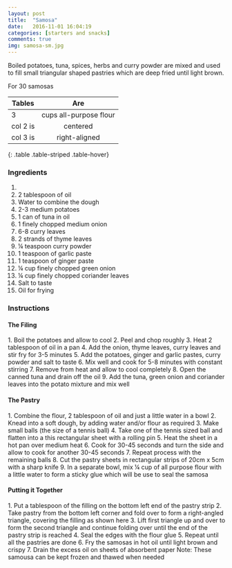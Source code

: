 ```yaml
---
layout: post
title:  "Samosa"
date:   2016-11-01 16:04:19
categories: [starters and snacks]
comments: true
img: samosa-sm.jpg
---
```


Boiled potatoes, tuna, spices, herbs and curry powder are mixed and used to fill small triangular shaped pastries which are deep fried until light brown.

For 30 samosas

<!--more-->


| Tables   |      Are      |
|----------|:-------------:|
| 3        |  cups all-purpose flour |
| col 2 is |    centered   |
| col 3 is | right-aligned |
{: .table .table-striped .table-hover}

<h3>Ingredients</h3>

1.  
2. 2 tablespoon of oil
3. Water to combine the dough
4. 2-3 medium potatoes
5. 1 can of tuna in oil
6. 1 finely chopped medium onion
7. 6-8 curry leaves
8. 2 strands of thyme leaves
9. ¼ teaspoon curry powder
10. 1 teaspoon of garlic paste
11. 1 teaspoon of ginger paste
12. ¼ cup finely chopped green onion
13. ¼ cup finely chopped coriander leaves
14. Salt to taste
15. Oil for frying

<h3>Instructions</h3>

<h4>The Filing</h4>
1. Boil the potatoes and allow to cool
2. Peel and chop roughly
3. Heat 2 tablespoon of oil in a pan
4. Add the onion, thyme leaves, curry leaves and stir fry for 3-5 minutes
5. Add the potatoes, ginger and garlic pastes, curry powder and salt to taste
6. Mix well and cook for 5-8 minutes with constant stirring
7. Remove from heat and allow to cool completely
8. Open the canned tuna and drain off the oil
9. Add the tuna, green onion and coriander leaves into the potato mixture and mix well

<h4>The Pastry</h4>
1. Combine the flour, 2 tablespoon of oil and just a little water in a bowl
2. Knead into a soft dough, by adding water and/or flour as required
3. Make small balls (the size of a tennis ball)
4. Take one of the tennis sized ball and flatten into a this rectangular sheet with a rolling pin
5. Heat the sheet in a hot pan over medium heat
6. Cook for 30-45 seconds and turn the side and allow to cook for another 30-45 seconds
7. Repeat process with the remaining balls
8. Cut the pastry sheets in rectangular strips of 20cm x 5cm with a sharp knife
9. In a separate bowl, mix ¼ cup of all purpose flour with a little water to form a sticky glue which will be use to seal the samosa

<h4>Putting it Together</h4>
1. Put a tablespoon of the filling on the bottom left end of the pastry strip
2. Take pastry from the bottom left corner and fold over to form a right-angled triangle, covering the filling as shown here
3. Lift first triangle up and over to form the second triangle and continue folding over until the end of the pastry strip is reached
4. Seal the edges with the flour glue
5. Repeat until all the pastries are done
6. Fry the samosas in hot oil until light brown and crispy
7. Drain the excess oil on sheets of absorbent paper
Note: These samousa can be kept frozen and thawed when needed
